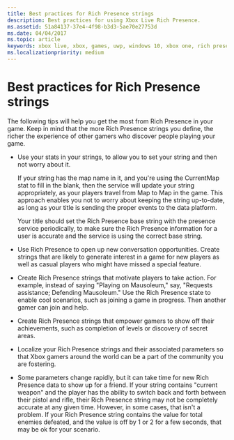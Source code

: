```yaml
---
title: Best practices for Rich Presence strings
description: Best practices for using Xbox Live Rich Presence.
ms.assetid: 51a84137-37e4-4f98-b3d3-5ae70e27753d
ms.date: 04/04/2017
ms.topic: article
keywords: xbox live, xbox, games, uwp, windows 10, xbox one, rich presence, best practices
ms.localizationpriority: medium
---
```


# Best practices for Rich Presence strings

The following tips will help you get the most from Rich Presence in your game. Keep in mind that the more Rich Presence strings you define, the richer the experience of other gamers who discover people playing your game.

-   Use your stats in your strings, to allow you to set your string and then not worry about it.

    If your string has the map name in it, and you're using the CurrentMap stat to fill in the blank, then the service will update your string appropriately, as your players travel from Map to Map in the game. This approach enables you not to worry about keeping the string up-to-date, as long as your title is sending the proper events to the data platform.

    Your title should set the Rich Presence base string with the presence service periodically, to make sure the Rich Presence information for a user is accurate and the service is using the correct base string.

-   Use Rich Presence to open up new conversation opportunities. Create strings that are likely to generate interest in a game for new players as well as casual players who might have missed a special feature.

-   Create Rich Presence strings that motivate players to take action. For example, instead of saying "Playing on Mausoleum," say, "Requests assistance; Defending Mausoleum." Use the Rich Presence state to enable cool scenarios, such as joining a game in progress. Then another gamer can join and help.

-   Create Rich Presence strings that empower gamers to show off their achievements, such as completion of levels or discovery of secret areas.

-   Localize your Rich Presence strings and their associated parameters so that Xbox gamers around the world can be a part of the community you are fostering.

-   Some parameters change rapidly, but it can take time for new Rich Presence data to show up for a friend. If your string contains "current weapon" and the player has the ability to switch back and forth between their pistol and rifle, their Rich Presence string may not be completely accurate at any given time. However, in some cases, that isn't a problem. If your Rich Presence string contains the value for total enemies defeated, and the value is off by 1 or 2 for a few seconds, that may be ok for your scenario.
